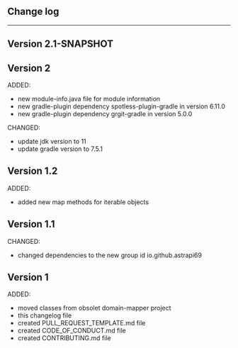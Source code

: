## Change log
----------------------

Version 2.1-SNAPSHOT
-------------


Version 2
-------------

ADDED:

- new module-info.java file for module information
- new gradle-plugin dependency spotless-plugin-gradle in version 6.11.0
- new gradle-plugin dependency grgit-gradle in version 5.0.0

CHANGED:

- update jdk version to 11
- update gradle version to 7.5.1

Version 1.2
-------------

ADDED:

- added new map methods for iterable objects

Version 1.1
-------------

CHANGED:

- changed dependencies to the new group id io.github.astrapi69

Version 1
-------------

ADDED:

- moved classes from obsolet domain-mapper project
- this changelog file
- created PULL_REQUEST_TEMPLATE.md file
- created CODE_OF_CONDUCT.md file
- created CONTRIBUTING.md file
